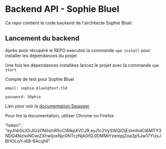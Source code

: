 # Backend API - Sophie Bluel

Ce repo contient le code backend de l'architecte Sophie Bluel.

## Lancement du backend

Après avoir récupéré le REPO executez la commande `npm install` pour installer les dépendances du projet

Une fois les dépendances installées lancez le projet avec la commande `npm start`

Compte de test pour Sophie Bluel

```
email: sophie.bluel@test.tld

password: S0phie
```

Lien pour voir la
[documentation Swagger](http://localhost:5678/api-docs/)

Pour lire la documentation, utiliser Chrome ou Firefox

"token": "eyJhbGciOiJIUzI1NiIsInR5cCI6IkpXVCJ9.eyJ1c2VySWQiOjEsImlhdCI6MTY3NDQ4NzIwNCwiZXhwIjoxNjc0NTczNjA0fQ.0DMMiYzempjZoa3p5Jw17YUxJBHOLqY-i68-6AcqhlI"
